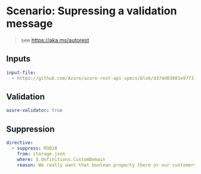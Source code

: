 # Scenario: Supressing a validation message

> see https://aka.ms/autorest

## Inputs

``` yaml 
input-file:
  - https://github.com/Azure/azure-rest-api-specs/blob/d374d03801e97737ddb32e01f20513e7b2bbd9c3/arm-storage/2015-06-15/swagger/storage.json
```

## Validation

``` yaml
azure-validator: true
```

## Suppression

``` yaml
directive:
  - suppress: M3018
    from: storage.json
    where: $.definitions.CustomDomain
    reason: We really want that boolean property there or our customers will go nuts.
```
